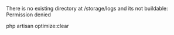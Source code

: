 There is no existing directory at /storage/logs and its not buildable: Permission denied

php artisan optimize:clear
